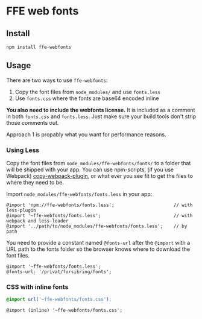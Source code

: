 # FFE web fonts

## Install

```
npm install ffe-webfonts
```

## Usage

There are two ways to use `ffe-webfonts`:

1. Copy the font files from `node_modules/` and use `fonts.less`
2. Use `fonts.css` where the fonts are base64 encoded inline

**You also need to include the webfonts license.** It is included as a comment in both `fonts.css` and `fonts.less`.
Just make sure your build tools don't strip those comments out.

Approach 1 is propably what you want for performance reasons.

### Using Less

Copy the font files from `node_modules/ffe-webfonts/fonts/` to a folder that will be shipped with your app. You can use
npm-scripts, (if you use Webpack) [copy-webpack-plugin](https://github.com/webpack-contrib/copy-webpack-plugin), or what
ever you see fit to get the files to where they need to be.

Import `node_modules/ffe-webfonts/fonts.less` in your app:

```less
@import 'npm://ffe-webfonts/fonts.less';                      // with less-plugin
@import '~ffe-webfonts/fonts.less';                           // with webpack and less-loader
@import '../path/to/node_modules/ffe-webfonts/fonts.less';    // by path
```

You need to provide a constant named `@fonts-url` after the `@import` with a URL path to the fonts folder so the browser
knows where to download the font files.

```less
@import '~ffe-webfonts/fonts.less';
@fonts-url: '/privat/forsikring/fonts';
```

### CSS with inline fonts

```css
@import url('~ffe-webfonts/fonts.css');
```

```less
@import (inline) '~ffe-webfonts/fonts.css';
```
